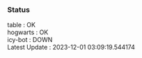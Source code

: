 ### Status


table : OK  
hogwarts : OK  
icy-bot : DOWN  
Latest Update : 2023-12-01 03:09:19.544174
